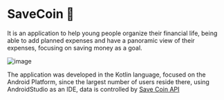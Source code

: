 # SaveCoin :money_with_wings:
It is an application to help young people organize their financial life, being able to add planned expenses and have a panoramic view of their expenses, focusing on saving money as a goal.

![image](https://user-images.githubusercontent.com/18661500/202328630-1dc17bc6-6788-4014-877e-f56eabb32f2a.png)

The application was developed in the Kotlin language, focused on the Android Platform, since the largest number of users reside there, using AndroidStudio as an IDE, data is controlled by <a href="https://github.com/LittleNogueira/save-coin-api" target="_blank" >Save Coin API</a>

